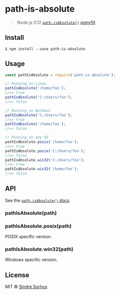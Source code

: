 # path-is-absolute

> Node.js 0.12 [`path.isAbsolute()`](http://nodejs.org/api/path.html#path_path_isabsolute_path) [ponyfill](https://ponyfill.com)

## Install

```text
$ npm install --save path-is-absolute
```

## Usage

```javascript
const pathIsAbsolute = require('path-is-absolute');

// Running on Linux
pathIsAbsolute('/home/foo');
//=> true
pathIsAbsolute('C:/Users/foo');
//=> false

// Running on Windows
pathIsAbsolute('C:/Users/foo');
//=> true
pathIsAbsolute('/home/foo');
//=> false

// Running on any OS
pathIsAbsolute.posix('/home/foo');
//=> true
pathIsAbsolute.posix('C:/Users/foo');
//=> false
pathIsAbsolute.win32('C:/Users/foo');
//=> true
pathIsAbsolute.win32('/home/foo');
//=> false
```

## API

See the [`path.isAbsolute()` docs](http://nodejs.org/api/path.html#path_path_isabsolute_path).

### pathIsAbsolute\(path\)

### pathIsAbsolute.posix\(path\)

POSIX specific version.

### pathIsAbsolute.win32\(path\)

Windows specific version.

## License

MIT © [Sindre Sorhus](https://sindresorhus.com)

